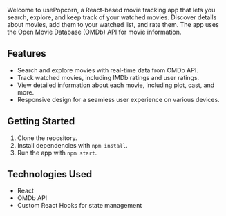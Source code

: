 Welcome to usePopcorn, a React-based movie tracking app that lets you search, explore, and keep track of your watched movies. Discover details about movies, add them to your watched list, and rate them. The app uses the Open Movie Database (OMDb) API for movie information.

## Features
- Search and explore movies with real-time data from OMDb API.
- Track watched movies, including IMDb ratings and user ratings.
- View detailed information about each movie, including plot, cast, and more.
- Responsive design for a seamless user experience on various devices.

## Getting Started
1. Clone the repository.
2. Install dependencies with `npm install`.
3. Run the app with `npm start`.

## Technologies Used
- React
- OMDb API
- Custom React Hooks for state management
